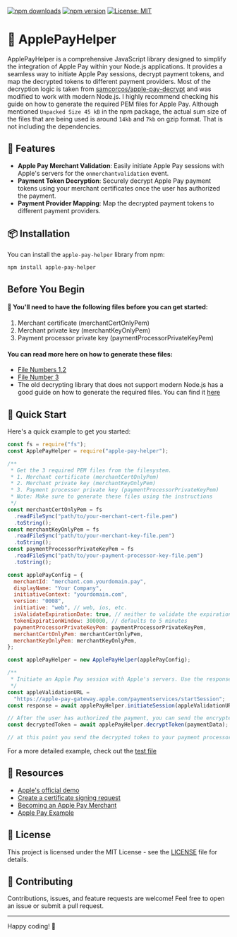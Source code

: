 [![npm downloads](https://img.shields.io/npm/dt/apple-pay-helper.svg)](https://www.npmjs.com/package/apple-pay-helper)
[![npm version](https://badge.fury.io/js/apple-pay-helper.svg)](https://www.npmjs.com/package/apple-pay-helper)
[![License: MIT](https://img.shields.io/badge/License-MIT-yellow.svg)](https://opensource.org/licenses/MIT)

# 🍏 ApplePayHelper

ApplePayHelper is a comprehensive JavaScript library designed to simplify the integration of Apple Pay within your Node.js applications. It provides a seamless way to initiate Apple Pay sessions, decrypt payment tokens, and map the decrypted tokens to different payment providers. Most of the decryption logic is taken from [samcorcos/apple-pay-decrypt]('https://github.com/samcorcos/apple-pay-decrypt') and was modified to work with modern Node.js. I highly recommend checking his guide on how to generate the required PEM files for Apple Pay. Although mentioned `Unpacked Size 45 kB` in the npm package, the actual sum size of the files that are being used is around `14kb` and `7kb` on gzip format. That is not including the dependencies.

## 🌟 Features

- **Apple Pay Merchant Validation**: Easily initiate Apple Pay sessions with Apple's servers for the `onmerchantvalidation` event.
- **Payment Token Decryption**: Securely decrypt Apple Pay payment tokens using your merchant certificates once the user has authorized the payment.
- **Payment Provider Mapping**: Map the decrypted payment tokens to different payment providers.

## 📦 Installation

You can install the `apple-pay-helper` library from npm:

```bash
npm install apple-pay-helper
```

## Before You Begin

#### 📜 You'll need to have the following files before you can get started:

1. Merchant certificate (merchantCertOnlyPem)
2. Merchant private key (merchantKeyOnlyPem)
3. Payment processor private key (paymentProcessorPrivateKeyPem)

#### You can read more here on how to generate these files:

- [File Numbers 1,2](GenerateMerchantCertAndKeyPem.md)
- [File Number 3](GeneratePaymentProcessorKeyPem.md)
- The old decrypting library that does not support modern Node.js has a good guide on how to generate the required files. You can find it [here](https://github.com/samcorcos/apple-pay-decrypt)

## 🚀 Quick Start

Here's a quick example to get you started:

```javascript
const fs = require("fs");
const ApplePayHelper = require("apple-pay-helper");

/**
 * Get the 3 required PEM files from the filesystem.
 * 1. Merchant certificate (merchantCertOnlyPem)
 * 2. Merchant private key (merchantKeyOnlyPem)
 * 3. Payment processor private key (paymentProcessorPrivateKeyPem)
 * Note: Make sure to generate these files using the instructions
 */
const merchantCertOnlyPem = fs
  .readFileSync("path/to/your-merchant-cert-file.pem")
  .toString();
const merchantKeyOnlyPem = fs
  .readFileSync("path/to/your-merchant-key-file.pem")
  .toString();
const paymentProcessorPrivateKeyPem = fs
  .readFileSync("path/to/your-payment-processor-key-file.pem")
  .toString();

const applePayConfig = {
  merchantId: "merchant.com.yourdomain.pay",
  displayName: "Your Company",
  initiativeContext: "yourdomain.com",
  version: "0008",
  initiative: "web", // web, ios, etc.
  isValidateExpirationDate: true, // neither to validate the expiration date of the payment token or not
  tokenExpirationWindow: 300000, // defaults to 5 minutes
  paymentProcessorPrivateKeyPem: paymentProcessorPrivateKeyPem,
  merchantCertOnlyPem: merchantCertOnlyPem,
  merchantKeyOnlyPem: merchantKeyOnlyPem,
};

const applePayHelper = new ApplePayHelper(applePayConfig);

/**
 * Initiate an Apple Pay session with Apple's servers. Use the response inside the 'onmerchantvalidation' event handler in the front.
 */
const appleValidationURL =
  "https://apple-pay-gateway.apple.com/paymentservices/startSession";
const response = await applePayHelper.initiateSession(appleValidationURL);

// After the user has authorized the payment, you can send the encrypted token from the front and decrypt the token like so:
const decryptedToken = await applePayHelper.decryptToken(paymentData);

// at this point you send the decrypted token to your payment processor
```

For a more detailed example, check out the [test file](testing-server.js)

## 📖 Resources

- [Apple's official demo](https://applepaydemo.apple.com/)
- [Create a certificate signing request](https://developer.apple.com/help/account/create-certificates/create-a-certificate-signing-request)
- [Becoming an Apple Pay Merchant](https://developers.tabapay.com/reference/how-to-become-an-apple-pay-merchant)
- [Apple Pay Example](https://ionutghisoi.medium.com/apple-pay-example-payments-1-acc2b7954b05)

## 📝 License

This project is licensed under the MIT License - see the [LICENSE](LICENSE) file for details.

## 🙌 Contributing

Contributions, issues, and feature requests are welcome! Feel free to open an issue or submit a pull request.

---

Happy coding! 🎉
